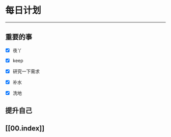 
# 每日计划
---
## 重要的事

- [x]    夜丫
- [x]   keep
- [x]  研究一下需求
- [x] 补水
- [x] 洗地



## 提升自己

  



## [[00.index]]










